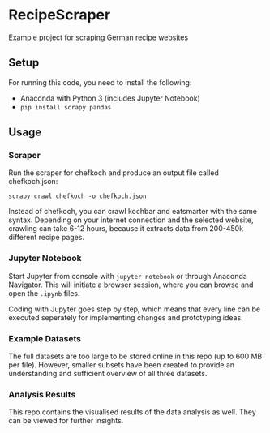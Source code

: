 # RecipeScraper
Example project for scraping German recipe websites

## Setup
For running this code, you need to install the following:

- Anaconda with Python 3 (includes Jupyter Notebook)
- `pip install scrapy pandas`

## Usage

### Scraper
Run the scraper for chefkoch and produce an output file called chefkoch.json:

`scrapy crawl chefkoch -o chefkoch.json`

Instead of chefkoch, you can crawl kochbar and eatsmarter with the same syntax.
Depending on your internet connection and the selected website, crawling can take 6-12 hours, because it extracts data from 200-450k different recipe pages.

### Jupyter Notebook
Start Jupyter from console with `jupyter notebook` or through Anaconda Navigator. This will initiate a browser session, where you can browse and open the `.ipynb` files.

Coding with Jupyter goes step by step, which means that every line can be executed seperately for implementing changes and prototyping ideas.

### Example Datasets
The full datasets are too large to be stored online in this repo (up to 600 MB per file). However, smaller subsets have been created to provide an understanding and sufficient overview of all three datasets.

### Analysis Results
This repo contains the visualised results of the data analysis as well. They can be viewed for further insights.
